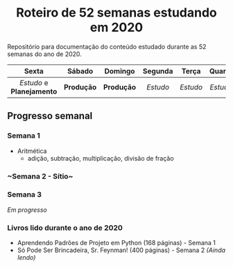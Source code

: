 <h1 align="center">Roteiro de 52 semanas estudando em 2020</h1>

Repositório para documentação do conteúdo estudado durante as 52 semanas do ano de 2020.

| Sexta | Sábado | Domingo | Segunda | Terça | Quarta | Quinta |
|:-:|:-:|:-:|:-:|:-:|:-:|:-:|
|_Estudo_ e **Planejamento**|**Produção**|**Produção**|_Estudo_|_Estudo_|_Estudo_|_Estudo_|

## Progresso semanal

### Semana 1
- Aritmética
    - adição, subtração, multiplicação, divisão de fração
### ~Semana 2 - Sítio~
### Semana 3
_Em progresso_


### Livros lido durante o ano de 2020
- Aprendendo Padrões de Projeto em Python (168 páginas) - Semana 1
- Só Pode Ser Brincadeira, Sr. Feynman! (400 páginas) - Semana 2 _(Ainda lendo)_
